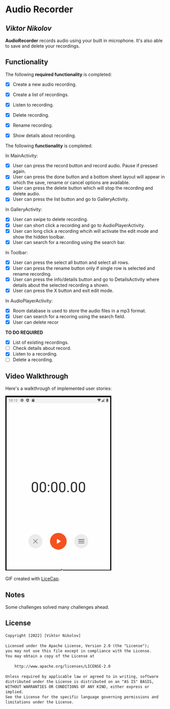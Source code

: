 # Audio Recorder

## *Viktor Nikolov*

**AudioRecorder** records audio using your built in microphone. It's also able to save and delete your recordings.

## Functionality

The following **required functionality** is completed:
* [x] Create a new audio recording.
* [x] Create a list of recordings.
* [x] Listen to recording.
* [x] Delete recording.
* [x] Rename recording.
* [x] Show details about recording.


The following **functionality** is completed:

In MainActivity:
* [x] User can press the record button and record audio. Pause if pressed again.
* [x] User can press the done button and a bottom sheet layout will appear in which the save, rename or cancel options are available.
* [x] User can press the delete button which will stop the recording and delete audio.
* [x] User can press the list button and go to GalleryActivity.
   
In GalleryActivity:
* [x] User can swipe to delete recording.
* [x] User can short click a recording and go to AudioPlayerActivity.
* [x] User can long click a recording whcih will activate the edit mode and show the hidden toolbar.
* [x] User can search for a recording using the search bar.

In Toolbar:
* [x] User can press the select all button and select all rows.
* [x] User can press the rename button only if single row is selected and rename recording.
* [x] User can press the info/details button and go to DetailsActivity where details about the selected recording a shown.
* [x] User can press the X button and exit edit mode.
    
In AudioPlayerActivity:  
* [x] Room database is used to store the audio files in a mp3 format.
* [x] User can search for a recoring using the search field.
* [x] User can delete recor

**TO DO REQUIRED**
* [x] List of existing recordings.
* [ ] Check details about record.
* [x] Listen to a recording.
* [ ] Delete a recording.

## Video Walkthrough

Here's a walkthrough of implemented user stories:

<img src='https://github.com/viktornikolov069/Audio-Recorder/blob/main/audio_recorder_6.gif' title='Video Walkthrough' width='' alt='Video Walkthrough' />

GIF created with [LiceCap](http://www.cockos.com/licecap/).

## Notes

Some challenges solved many challenges ahead.

## License

    Copyright [2022] [Viktor Nikolov]

    Licensed under the Apache License, Version 2.0 (the "License");
    you may not use this file except in compliance with the License.
    You may obtain a copy of the License at

        http://www.apache.org/licenses/LICENSE-2.0

    Unless required by applicable law or agreed to in writing, software
    distributed under the License is distributed on an "AS IS" BASIS,
    WITHOUT WARRANTIES OR CONDITIONS OF ANY KIND, either express or implied.
    See the License for the specific language governing permissions and
    limitations under the License.
